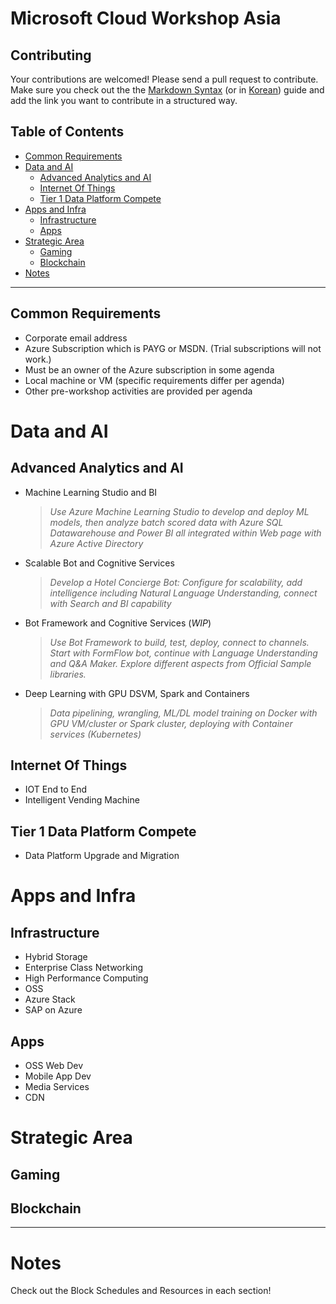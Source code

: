 # Microsoft Cloud Workshop Asia

## Contributing

Your contributions are welcomed! Please send a pull request to contribute. Make sure you check out the the [Markdown Syntax](https://guides.github.com/features/mastering-markdown/) (or in [Korean](https://mrchypark.github.io/data_camp_dabrp/knitr.html))
guide and add the link you want to contribute in a structured way.

## Table of Contents

- [Common Requirements](#common-requirements)
- [Data and AI](#data-and-ai)
  - [Advanced Analytics and AI](#advanced-analytics-and-ai)
  - [Internet Of Things](#internet-of-things)
  - [Tier 1 Data Platform Compete](#tier-1-data-platform-compete)
- [Apps and Infra](#apps-and-infra)
  - [Infrastructure](#infrastructure)
  - [Apps](#apps)
- [Strategic Area](#strategic-area)
  - [Gaming](#gaming)
  - [Blockchain](#blockchain)
- [Notes](#notes)


- - -

## Common Requirements
* Corporate email address
* Azure Subscription which is PAYG or MSDN. (Trial subscriptions will not work.)
* Must be an owner of the Azure subscription in some agenda
* Local machine or VM (specific requirements differ per agenda)
* Other pre-workshop activities are provided per agenda


# Data and AI
 
## Advanced Analytics and AI
* Machine Learning Studio and BI
  >*Use Azure Machine Learning Studio to develop and deploy ML models, then analyze batch scored data with Azure SQL Datawarehouse and Power BI all integrated within Web page with Azure Active Directory* 
 
* Scalable Bot and Cognitive Services
  > *Develop a Hotel Concierge Bot: Configure for scalability, add intelligence including Natural Language Understanding, connect with Search and BI capability*
 
* Bot Framework and Cognitive Services (*WIP*)
  > *Use Bot Framework to build, test, deploy, connect to channels. Start with FormFlow bot, continue with Language Understanding and Q&A Maker. Explore different aspects from Official Sample libraries.*

* Deep Learning with GPU DSVM, Spark and Containers
  > *Data pipelining, wrangling, ML/DL model training on Docker with GPU VM/cluster or Spark cluster, deploying with Container services (Kubernetes)*

## Internet Of Things
* IOT End to End
* Intelligent Vending Machine

## Tier 1 Data Platform Compete
* Data Platform Upgrade and Migration


# Apps and Infra
## Infrastructure
* Hybrid Storage
* Enterprise Class Networking
* High Performance Computing
* OSS
* Azure Stack
* SAP on Azure
## Apps
* OSS Web Dev
* Mobile App Dev
* Media Services
* CDN

# Strategic Area
## Gaming
## Blockchain

---

# Notes
Check out the Block Schedules and Resources in each section!



